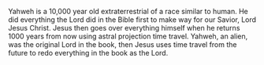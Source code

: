 Yahweh is a 10,000 year old extraterrestrial of a race similar to human. He did everything the Lord did in the Bible first to make way for our Savior, Lord Jesus Christ. Jesus then goes over everything himself when he returns 1000 years from now using astral projection time travel. Yahweh, an alien, was the original Lord in the book, then Jesus uses time travel from the future to redo everything in the book as the Lord.
